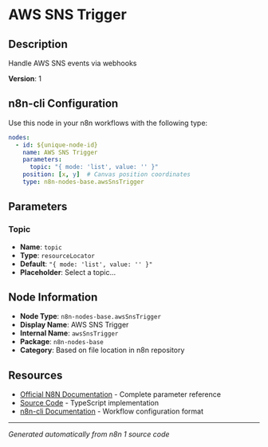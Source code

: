 # AWS SNS Trigger

## Description

Handle AWS SNS events via webhooks

**Version**: 1

## n8n-cli Configuration

Use this node in your n8n workflows with the following type:

```yaml
nodes:
  - id: ${unique-node-id}
    name: AWS SNS Trigger
    parameters:
      topic: "{ mode: 'list', value: '' }"
    position: [x, y]  # Canvas position coordinates
    type: n8n-nodes-base.awsSnsTrigger
```

## Parameters

### Topic

- **Name**: `topic`
- **Type**: `resourceLocator`
- **Default**: `"{ mode: 'list', value: '' }"`
- **Placeholder**: Select a topic...


## Node Information

- **Node Type**: `n8n-nodes-base.awsSnsTrigger`
- **Display Name**: AWS SNS Trigger
- **Internal Name**: `awsSnsTrigger`
- **Package**: `n8n-nodes-base`
- **Category**: Based on file location in n8n repository

## Resources

- [Official N8N Documentation](https://docs.n8n.io/integrations/builtin/app-nodes/n8n-nodes-base.awssnstrigger/) - Complete parameter reference
- [Source Code](https://github.com/n8n-io/n8n/blob/master/packages/nodes-base/nodes/Aws/AwsSnsTrigger.node.ts) - TypeScript implementation
- [n8n-cli Documentation](https://github.com/edenreich/n8n-cli) - Workflow configuration format

---
*Generated automatically from n8n 1 source code*
